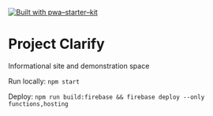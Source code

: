 [![Built with pwa–starter–kit](https://img.shields.io/badge/built_with-pwa–starter–kit_-blue.svg)](https://github.com/Polymer/pwa-starter-kit "Built with pwa–starter–kit")

# Project Clarify

Informational site and demonstration space

Run locally: `npm start`

Deploy: `npm run build:firebase && firebase deploy --only functions,hosting`
